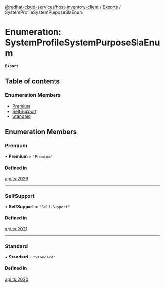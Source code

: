 [@redhat-cloud-services/host-inventory-client](../README.md) / [Exports](../modules.md) / SystemProfileSystemPurposeSlaEnum

# Enumeration: SystemProfileSystemPurposeSlaEnum

**`Export`**

## Table of contents

### Enumeration Members

- [Premium](SystemProfileSystemPurposeSlaEnum.md#premium)
- [SelfSupport](SystemProfileSystemPurposeSlaEnum.md#selfsupport)
- [Standard](SystemProfileSystemPurposeSlaEnum.md#standard)

## Enumeration Members

### Premium

• **Premium** = ``"Premium"``

#### Defined in

[api.ts:2029](https://github.com/RedHatInsights/javascript-clients/blob/master/packages/host-inventory/api.ts#L2029)

___

### SelfSupport

• **SelfSupport** = ``"Self-Support"``

#### Defined in

[api.ts:2031](https://github.com/RedHatInsights/javascript-clients/blob/master/packages/host-inventory/api.ts#L2031)

___

### Standard

• **Standard** = ``"Standard"``

#### Defined in

[api.ts:2030](https://github.com/RedHatInsights/javascript-clients/blob/master/packages/host-inventory/api.ts#L2030)
